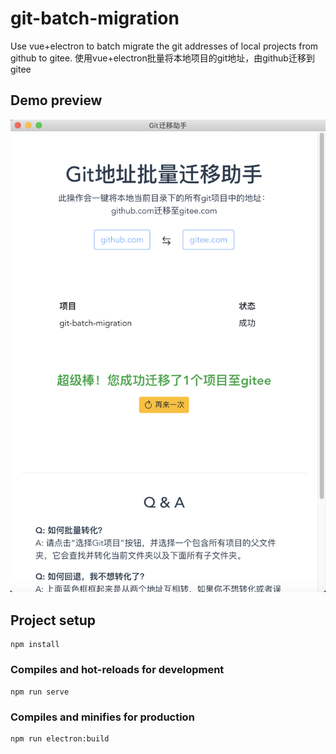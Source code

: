 # git-batch-migration
Use vue+electron to batch migrate the git addresses of local projects from github to gitee.
使用vue+electron批量将本地项目的git地址，由github迁移到gitee

## Demo preview

![Demo](./preview.png)


## Project setup
```
npm install
```

### Compiles and hot-reloads for development
```
npm run serve
```

### Compiles and minifies for production
```
npm run electron:build
```